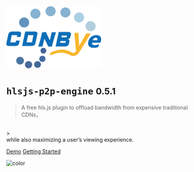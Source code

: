 <img width="250" src="pics/cdnbye.png" alt="cdnbye logo">

# `hlsjs-p2p-engine` <small>0.5.1</small>

> A free hls.js plugin to offload bandwidth from expensive traditional CDNs，
<br>
> <br>while also maximizing a user’s viewing experience. 

[Demo](https://demo.cdnbye.com/)
[Getting Started](/en/README.md)

<!-- 背景色 -->

![color](#00C5CD)

